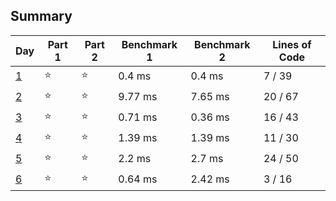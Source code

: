 ## Summary
|       Day       |Part 1|Part 2|Benchmark 1|Benchmark 2|Lines of Code|
|-----------------|------|------|-----------|-----------|-------------|
| [1](./day_01.py) |⭐   |⭐   | 0.4 ms    | 0.4 ms    |  7 / 39     |
| [2](./day_02.py) |⭐   |⭐   | 9.77 ms   | 7.65 ms   | 20 / 67     |
| [3](./day_03.py) |⭐   |⭐   | 0.71 ms   | 0.36 ms   | 16 / 43     |
| [4](./day_04.py) |⭐   |⭐   | 1.39 ms   | 1.39 ms   | 11 / 30     |
| [5](./day_05.py) |⭐   |⭐   | 2.2 ms    | 2.7 ms    | 24 / 50     |
| [6](./day_06.py) |⭐   |⭐   | 0.64 ms   | 2.42 ms   |  3 / 16     |
